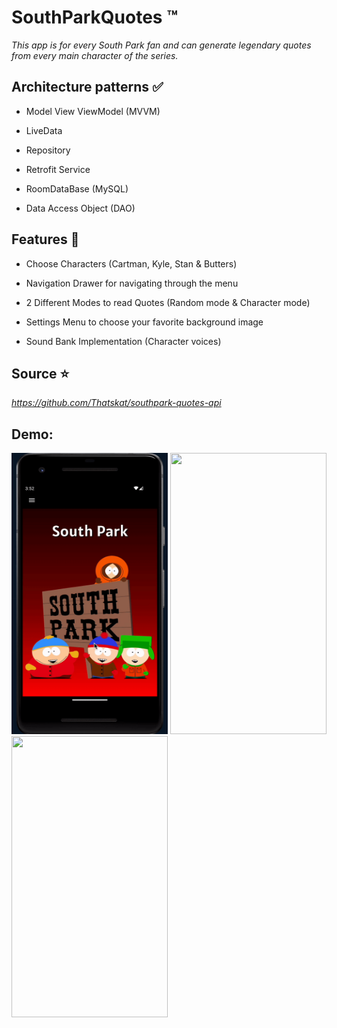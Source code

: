# SouthParkQuotes :tm:
_This app is for every South Park fan and can generate legendary quotes from every main character of the series._
## Architecture patterns :white_check_mark:

* Model View ViewModel (MVVM)
- LiveData
+ Repository
- Retrofit Service
* RoomDataBase (MySQL)
+ Data Access Object (DAO)



## Features :rocket:

- Choose Characters (Cartman, Kyle, Stan & Butters)
* Navigation Drawer for navigating through the menu
+ 2 Different Modes to read Quotes (Random mode & Character mode)
- Settings Menu to choose your favorite background image
* Sound Bank Implementation (Character voices)

## Source :star:
_https://github.com/Thatskat/southpark-quotes-api_

## Demo:
<img src="https://github.com/a-bytecode/SouthParkQuotes/blob/main/app/src/main/res/drawable/demovideo.gif" alt="MyIntro" width="250" height="450"> <img src="https://github.com/a-bytecode/SouthParkQuotes/assets/115455827/7078f567-3fd6-4a57-b24a-b69e0b098aef" width="250" height="450"> <img src="https://github.com/a-bytecode/SouthParkQuotes/assets/115455827/b275f7ba-1d22-40c9-8b9a-a7d62b01e846" width="250" height="450"> 



















